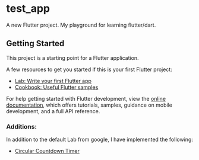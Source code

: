# test_app

A new Flutter project. My playground for learning flutter/dart. 

## Getting Started

This project is a starting point for a Flutter application.

A few resources to get you started if this is your first Flutter project:

- [Lab: Write your first Flutter app](https://docs.flutter.dev/get-started/codelab)
- [Cookbook: Useful Flutter samples](https://docs.flutter.dev/cookbook)

For help getting started with Flutter development, view the
[online documentation](https://docs.flutter.dev/), which offers tutorials,
samples, guidance on mobile development, and a full API reference.

### Additions: 

In addition to the default Lab from google, I have implemented the following: 

- [Circular Countdown Timer](https://github.com/MuhammadUsamaSiddiqui/circular_countdown_timer/blob/master/README.md)